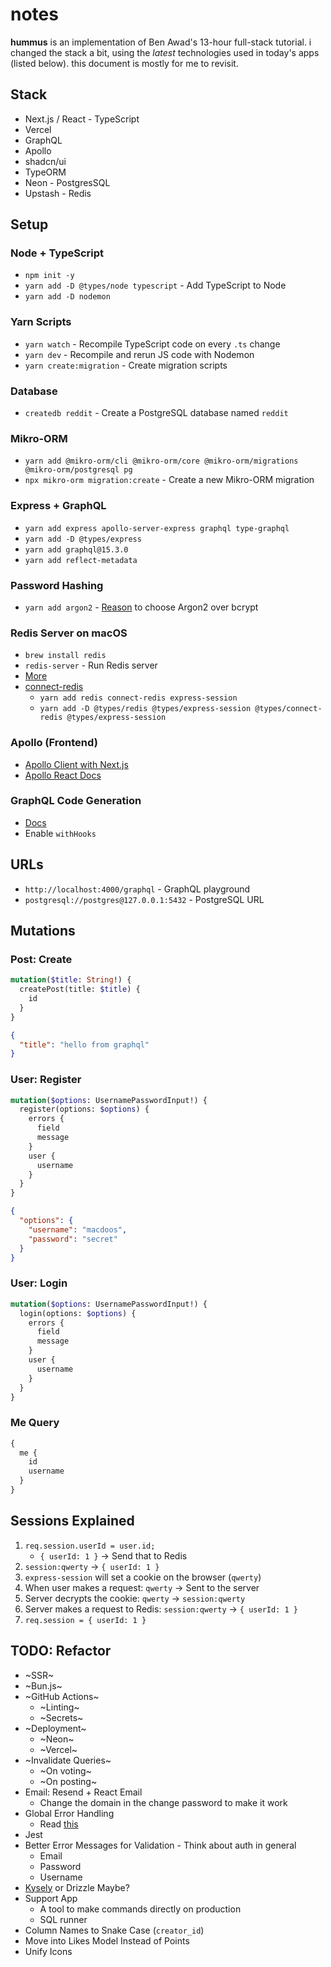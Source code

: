 # notes
**hummus** is an implementation of Ben Awad's 13-hour full-stack tutorial. i changed the stack a bit, using the *latest* technologies used in today's apps (listed below). this document is mostly for me to revisit.

## Stack
- Next.js / React - TypeScript
- Vercel
- GraphQL
- Apollo
- shadcn/ui
- TypeORM
- Neon - PostgresSQL
- Upstash - Redis

## Setup

### Node + TypeScript
- `npm init -y`
- `yarn add -D @types/node typescript` - Add TypeScript to Node
- `yarn add -D nodemon`

### Yarn Scripts
- `yarn watch` - Recompile TypeScript code on every `.ts` change
- `yarn dev` - Recompile and rerun JS code with Nodemon
- `yarn create:migration` - Create migration scripts

### Database
- `createdb reddit` - Create a PostgreSQL database named `reddit`

### Mikro-ORM
- `yarn add @mikro-orm/cli @mikro-orm/core @mikro-orm/migrations @mikro-orm/postgresql pg`
- `npx mikro-orm migration:create` - Create a new Mikro-ORM migration

### Express + GraphQL
- `yarn add express apollo-server-express graphql type-graphql`
- `yarn add -D @types/express`
- `yarn add graphql@15.3.0`
- `yarn add reflect-metadata`

### Password Hashing
- `yarn add argon2` - [Reason](https://news.ycombinator.com/item?id=15646743) to choose Argon2 over bcrypt

### Redis Server on macOS
- `brew install redis`
- `redis-server` - Run Redis server
- [More](https://redis.io/docs/latest/operate/oss_and_stack/install/install-redis/install-redis-on-mac-os/)
- [connect-redis](https://github.com/tj/connect-redis)
  - `yarn add redis connect-redis express-session`
  - `yarn add -D @types/redis @types/express-session @types/connect-redis @types/express-session`

### Apollo (Frontend)
- [Apollo Client with Next.js](https://github.com/apollographql/apollo-client-nextjs)
- [Apollo React Docs](https://www.apollographql.com/docs/react/data/mutations)

### GraphQL Code Generation
- [Docs](https://the-guild.dev/graphql/codegen/plugins/typescript/typescript-apollo-next)
- Enable `withHooks`

## URLs
- `http://localhost:4000/graphql` - GraphQL playground
- `postgresql://postgres@127.0.0.1:5432` - PostgreSQL URL

## Mutations

### Post: Create
```graphql
mutation($title: String!) {
  createPost(title: $title) {
    id
  }
}
```
```json
{
  "title": "hello from graphql"
}
```

### User: Register
```graphql
mutation($options: UsernamePasswordInput!) {
  register(options: $options) {
    errors {
      field
      message
    }
    user {
      username
    }
  }
}
```
```json
{
  "options": {
    "username": "macdoos",
    "password": "secret"
  }
}
```

### User: Login
```graphql
mutation($options: UsernamePasswordInput!) {
  login(options: $options) {
    errors {
      field
      message
    }
    user {
      username
    }
  }
}
```

### Me Query
```graphql
{
  me {
    id
    username
  }
}
```

## Sessions Explained
1. `req.session.userId = user.id;`
   - `{ userId: 1 }` -> Send that to Redis
2. `session:qwerty` -> `{ userId: 1 }`
3. `express-session` will set a cookie on the browser (`qwerty`)
4. When user makes a request: `qwerty` -> Sent to the server
5. Server decrypts the cookie: `qwerty` -> `session:qwerty`
6. Server makes a request to Redis: `session:qwerty` -> `{ userId: 1 }`
7. `req.session = { userId: 1 }`

## TODO: Refactor
- ~SSR~
- ~Bun.js~
- ~GitHub Actions~
  - ~Linting~
  - ~Secrets~
- ~Deployment~
  - ~Neon~
  - ~Vercel~
- ~Invalidate Queries~
  - ~On voting~
  - ~On posting~
- Email: Resend + React Email
  - Change the domain in the change password to make it work
- Global Error Handling
  - Read [this](https://www.apollographql.com/docs/apollo-server/data/errors/)
- Jest
- Better Error Messages for Validation - Think about auth in general
  - Email
  - Password
  - Username
- [Kysely](https://kysely.dev/) or Drizzle Maybe?
- Support App
  - A tool to make commands directly on production
  - SQL runner
- Column Names to Snake Case (`creator_id`)
- Move into Likes Model Instead of Points
- Unify Icons

